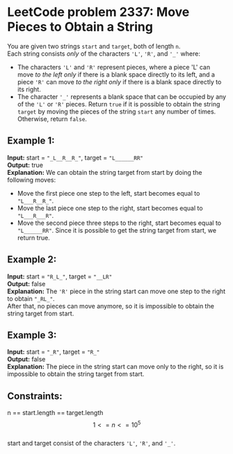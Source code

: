 # LeetCode problem 2337: Move Pieces to Obtain a String

You are given two strings `start` and `target`, both of length `n`. \
Each string consists _only_ of the characters `'L'`, `'R'`, and `'_'` where:
- The characters `'L'` and `'R'` represent pieces, where a piece 'L' can move _to the left only_ if there is a blank space directly to its left, and a piece `'R'` can move _to the right only_ if there is a blank space directly to its right.
- The character `'_'` represents a blank space that can be occupied by any of the `'L'` or `'R'` pieces.
Return `true` if it is possible to obtain the string `target` by moving the pieces of the string `start` any number of times. Otherwise, return `false`.

## Example 1:
**Input:** start = `"_L__R__R_"`, target = `"L______RR"` \
**Output:** true \
**Explanation:** We can obtain the string target from start by doing the following moves:
- Move the first piece one step to the left, start becomes equal to `"L___R__R_"`.
- Move the last piece one step to the right, start becomes equal to `"L___R___R"`.
- Move the second piece three steps to the right, start becomes equal to `"L______RR"`.
Since it is possible to get the string target from start, we return true.

## Example 2:
**Input:** start = `"R_L_"`, target = `"__LR"` \
**Output:** false \
**Explanation:** The `'R'` piece in the string start can move one step to the right to obtain `"_RL_"`. \
After that, no pieces can move anymore, so it is impossible to obtain the string target from start.

## Example 3:
**Input:** start = `"_R"`, target = `"R_"` \
**Output:** false \
**Explanation:** The piece in the string start can move only to the right, so it is impossible to obtain the string target from start.
 
## Constraints:
n == start.length == target.length \
$$1 <= n <= 10^5$$ \
start and target consist of the characters `'L'`, `'R'`, and `'_'`.